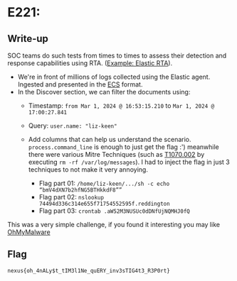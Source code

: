 # E221: 

## Write-up

SOC teams do such tests from times to times to assess their detection and response capabilities using RTA. ([Example: Elastic RTA](https://github.com/elastic/detection-rules/tree/main/rta)).
- We're in front of millions of logs collected using the Elastic agent. Ingested and presented in the [ECS](https://www.elastic.co/guide/en/ecs/current/index.html) format.
- In the Discover section, we can filter the documents using:
  - Timestamp: `from Mar 1, 2024 @ 16:53:15.210` to `Mar 1, 2024 @ 17:00:27.841`
  - Query: `user.name: "liz-keen"`
  - Add columns that can help us understand the scenario. `process.command_line` is enough to just get the flag :') meanwhile there were various Mitre Techniques (such as [T1070.002](https://attack.mitre.org/techniques/T1070/002/) by executing `rm -rf /var/log/messages`). I had to inject the flag in just 3 techniques to not make it very annoying.
  
    - Flag part 01: `/home/liz-keen/.../sh -c echo “bmV4dXN7b2hfNG5BTHkkdF8””`
    - Flag part 02: `nslookup 74494d336c314e655f71754552595f.reddington`
    - Flag part 03: `crontab .aW52M3NUSUc0dDNfUjNQMHJ0fQ`
  
This was a very simple challenge, if you found it interesting you may like [OhMyMalware](https://ohmymalware.com/)

## Flag

`nexus{oh_4nALy$t_tIM3l1Ne_quERY_inv3sTIG4t3_R3P0rt}`